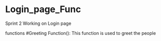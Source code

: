 # Login_page_Func
Sprint 2 Working on Login page

functions 
#Greeting Function(): 
This function is used to greet the people 